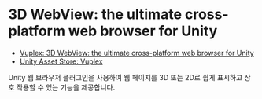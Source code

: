 # 3D WebView: the ultimate cross-platform web browser for Unity
* [Vuplex: 3D WebView: the ultimate cross-platform web browser for Unity](https://developer.vuplex.com/webview/overview)
* [Unity Asset Store: Vuplex](https://assetstore.unity.com/publishers/40309) 

Unity 웹 브라우저 플러그인을 사용하여 웹 페이지를 3D 또는 2D로 쉽게 표시하고 상호 작용할 수 있는 기능을 제공합니다.